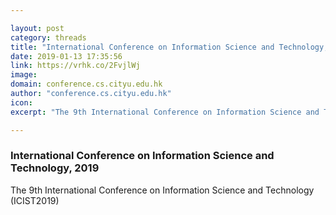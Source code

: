 ```yaml
---

layout: post
category: threads
title: "International Conference on Information Science and Technology, 2019"
date: 2019-01-13 17:35:56
link: https://vrhk.co/2FvjlWj
image: 
domain: conference.cs.cityu.edu.hk
author: "conference.cs.cityu.edu.hk"
icon: 
excerpt: "The 9th International Conference on Information Science and Technology (ICIST2019)"

---
```


### International Conference on Information Science and Technology, 2019

The 9th International Conference on Information Science and Technology (ICIST2019)